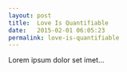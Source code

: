 ```yaml
---
layout: post
title:  Love Is Quantifiable
date:   2015-02-01 06:05:23
permalink: love-is-quantifiable
---
```


Lorem ipsum dolor set imet...
